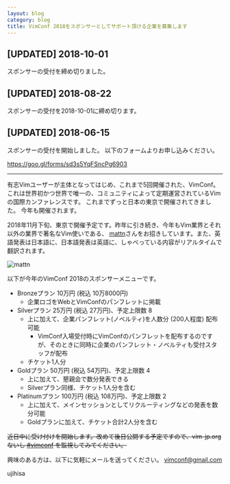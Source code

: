 ```yaml
---
layout: blog
category: blog
title: VimConf 2018をスポンサーとしてサポート頂ける企業を募集します
---
```


## [UPDATED] 2018-10-01

スポンサーの受付を締め切りました。

## [UPDATED] 2018-08-22

スポンサーの受付を2018-10-01に締め切ります。

## [UPDATED] 2018-06-15

スポンサーの受付を開始しました。
以下のフォームよりお申し込みください。

<https://goo.gl/forms/sd3s5YqFSncPg6903>

---

有志Vimユーザーが主体となってはじめ、これまで5回開催された、VimConf。 これは世界初かつ世界で唯一の、コミュニティによって定期運営されているVimの国際カンファレンスです。 これまでずっと日本の東京で開催されてきました。 今年も開催されます。

2018年11月下旬、東京で開催予定です。昨年に引き続き、今年もVim業界とそれ以外の業界で著名なVim使いである、 [mattn](https://twitter.com/mattn_jp)さんをお招きしています。また、英語発表は日本語に、日本語発表は英語に、しゃべっている内容がリアルタイムで翻訳されます。

![mattn](https://avatars3.githubusercontent.com/u/10111?v=4&s=60)

以下が今年のVimConf 2018のスポンサーメニューです。

* Bronzeプラン 10万円 (税込 10万8000円)
    * 企業ロゴをWebとVimConfのパンフレットに掲載
* Silverプラン 25万円 (税込 27万円)、予定上限数 8
    * 上に加えて、企業パンフレット(ノベルティ)を人数分 (200人程度) 配布可能
        * VimConf入場受付時にVimConfのパンフレットを配布するのですが、そのときに同時に企業のパンフレット・ノベルティも受付スタッフが配布
    * チケット1人分
* Goldプラン 50万円 (税込 54万円)、予定上限数 4
    * 上に加えて、懇親会で数分発表できる
    * Silverプラン同様、チケット1人分を含む
* Platinumプラン 100万円 (税込 108万円)、予定上限数 2
    * 上に加えて、メインセッションとしてリクルーティングなどの発表を数分可能
    * Goldプランに加えて、チケット合計2人分を含む

<del>近日中に受け付けを開始します。改めて後日公開する予定ですので、vim-jp.orgないし [#vimconf](https://twitter.com/search?f=tweets&vertical=default&q=%23vimconf&src=typd) を監視してみてください。</del>

興味のある方は、以下に気軽にメールを送ってください。 vimconf@gmail.com

ujihisa
